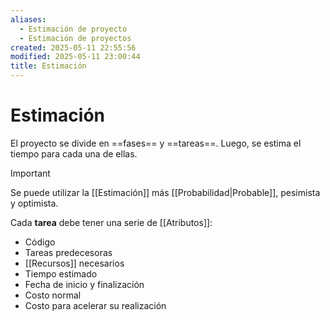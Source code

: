 ```yaml
---
aliases:
  - Estimación de proyecto
  - Estimación de proyectos
created: 2025-05-11 22:55:56
modified: 2025-05-11 23:00:44
title: Estimación
---
```


# Estimación

El proyecto se divide en ==fases== y ==tareas==. Luego, se estima el tiempo para cada una de ellas.

> [!important]
> Se puede utilizar la [[Estimación]] más [[Probabilidad|Probable]], pesimista y optimista.

Cada **tarea** debe tener una serie de [[Atributos]]:

- Código
- Tareas predecesoras
- [[Recursos]] necesarios
- Tiempo estimado
- Fecha de inicio y finalización
- Costo normal
- Costo para acelerar su realización
